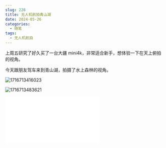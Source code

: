 ```yaml
---
slug: 228
title: 无人机航拍青山湖
date: 2024-05-26
categories: 
  - 随笔
tags: 
  - 无人机航拍
---
```


上周五研究了好久买了一台大疆 mini4k，非常适合新手，想体验一下在天上俯拍的视角。

今天跟朋友驾车来到青山湖，拍摄了水上森林的视角。

![1716713416023](https://imgurl.zishu.me/2024/05/1716713416023.jpg)

![1716713483621](https://imgurl.zishu.me/2024/05/1716713483621.jpg)

<iframe src="//player.bilibili.com/player.html?isOutside=true&aid=1355020947&bvid=BV1bz421e7qM&cid=1560095919&p=1" scrolling="no" border="0" frameborder="no" framespacing="0" allowfullscreen="true"></iframe>
